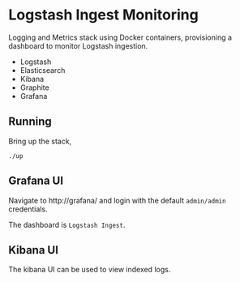 # Logstash Ingest Monitoring

Logging and Metrics stack using Docker containers, provisioning a dashboard
to monitor Logstash ingestion.

- Logstash
- Elasticsearch
- Kibana
- Graphite
- Grafana

## Running

Bring up the stack,

```console
./up
```

## Grafana UI

Navigate to http://grafana/ and login with the default `admin/admin`
credentials.

The dashboard is `Logstash Ingest`.

## Kibana UI

The kibana UI can be used to view indexed logs.
